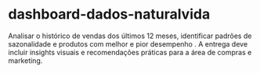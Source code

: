 # dashboard-dados-naturalvida
Analisar o histórico de vendas dos últimos 12 meses, identificar padrões de sazonalidade e produtos com melhor e pior desempenho . A entrega deve incluir insights visuais e recomendações práticas para a área de compras e marketing.
